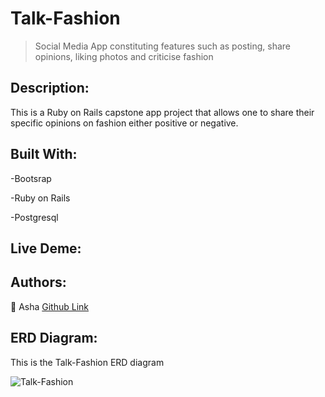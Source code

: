 # Talk-Fashion

> Social Media App constituting features such as posting, share opinions, liking photos and criticise fashion

## Description:

This is a Ruby on Rails capstone app project that allows one to share their
specific opinions on fashion either positive or negative.

## Built With:

-Bootsrap

-Ruby on Rails

-Postgresql

## Live Deme:

## Authors:

👤 Asha
[Github Link](https://github.com/Ashah15)

## ERD Diagram:

This is the Talk-Fashion ERD diagram

![Talk-Fashion](https://user-images.githubusercontent.com/25789605/80156197-fdbb7e80-85cb-11ea-9289-8ff676bf8b39.png)
